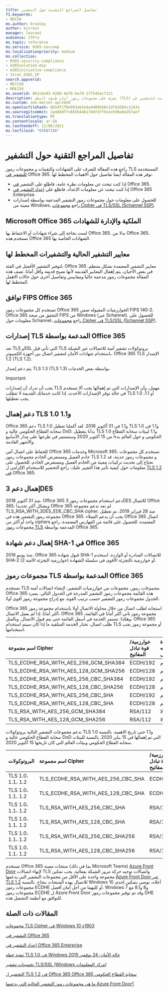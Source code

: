 ```yaml
---
title: تفاصيل المراجع التقنية حول التشفير
f1.keywords:
- NOCSH
ms.author: krowley
author: kccross
manager: laurawi
audience: ITPro
ms.topic: reference
ms.service: O365-seccomp
ms.localizationpriority: medium
ms.collection:
- M365-security-compliance
- m365solution-mip
- m365initiative-compliance
- Strat_O365_IP
search.appverid:
- MET150
- MOE150
ms.assetid: 862cbe93-4268-4ef9-ba79-277545ecf221
description: تعرف على مجموعات رموز أمان طبقة النقل (TLS) والتقنيات والشهادات المختلفة المستخدمة للتشفير في Office 365 Microsoft 365.
ms.custom: seo-marvel-apr2020
ms.openlocfilehash: 6b5df1f9e983ab2e8add09b50c2dfbd30dc1243e
ms.sourcegitcommit: 2a4dddf7c655b44b17d4fd7f5e1e5d8a6e2b7aef
ms.translationtype: MT
ms.contentlocale: ar-SA
ms.lasthandoff: 12/06/2021
ms.locfileid: "63567156"
---
```

# <a name="technical-reference-details-about-encryption"></a>تفاصيل المراجع التقنية حول التشفير

راجع هذه المقالة للتعرف على الشهادات والتقنيات و مجموعات رموز TLS المستخدمة [للتشفير في](encryption.md) Office 365. توفر هذه المقالة أيضا تفاصيل حول الاهمات المخطط لها.
  
- إذا كنت تبحث عن معلومات نظرة عامة، فاطلع على التشفير [في](encryption.md) Office 365.
- إذا كنت تبحث عن معلومات الإعداد، فاطلع على [إعداد التشفير في](set-up-encryption.md) Office 365 Enterprise.
- للحصول على معلومات حول مجموعات رموز التشفير المدعمة بواسطة إصدارات معينة من Windows، راجع [مجموعات Cipher في TLS/SSL (Schannel SSP)](/windows/desktop/SecAuthN/cipher-suites-in-schannel).

## <a name="microsoft-office-365-certificate-ownership-and-management"></a>Microsoft Office 365 الملكية والإدارة للشهادات

لست بحاجة إلى شراء شهادات أو الاحتفاظ بها Office 365. بدلا من Office 365، تستخدم هذه Office 365 الشهادات الخاصة بها.
  
## <a name="current-encryption-standards-and-planned-deprecations"></a>معايير التشفير الحالية والتشفيرات المخطط لها

لتوفير التشفير الأفضل في الفئة، Office 365 معايير التشفير المعتمدة بشكل منتظم. في بعض الأحيان، يتم إهمال المعايير القديمة لأنها تصبح قديمة وأقل أمانا. تصف هذه المقالة مجموعات رموز مدعمة حاليا ومقاييس وتفاصيل أخرى حول حالات الاهمل المخطط لها.

## <a name="fips-compliance-for-office-365"></a>توافق FIPS Office 365

تستخدم كل مجموعات رموز Office 365 الخوارزميات المقبولة ضمن FIPS 140-2. Office 365 التحقق من صحة FIPS من Windows (عبر Schannel). للحصول على معلومات حول Schannel، راجع [مجموعات Cipher في TLS/SSL (Schannel SSP)](/windows/desktop/SecAuthN/cipher-suites-in-schannel).
  
## <a name="versions-of-tls-supported-by-office-365"></a>إصدارات TLS المدعمة بواسطة Office 365

تعد TLS وSSL التي تأتي قبل TLS بروتوكولات تشفير آمنة للاتصالات عبر الشبكة باستخدام شهادات الأمان لتشفير اتصال بين أجهزة الكمبيوتر. Office 365 TLS الإصدار 1.2 (TLS 1.2).

يتم دعم إصدار TLS 1.3 (TLS 1.3) بواسطة بعض الخدمات.

> [!IMPORTANT]
> يجب أن تدرك أن إصدارات TLS مهمل، وأن الإصدارات التي تم إهمالها يجب ألا تستخدم  في حالة توفر الإصدارات الأحدث. إذا كانت خدماتك القديمة لا تتطلب TLS 1.0 أو 1.1، يجب تعطيلها.
  
## <a name="support-for-tls-10-and-11-deprecation"></a>دعم إهمال TLS 1.0 و1.1

Office 365 دعم TLS 1.0 و1.1 في 31 أكتوبر 2018. لقد أكملنا تعطيل TLS 1.0 و1.1 في سحابة القطاع الحكومي عالية و DoD. بدأنا بتعطيل TLS 1.0 و1.1 لبيئات سحابة القطاع الحكومي و حول العالم بدءا من 15 أكتوبر 2020 وسنستمر في طرحها على مدار الأسابيع والأشهر القادمة.

للحفاظ على اتصال آمن Office 365 وخدمات Microsoft 365، تستخدم كل مجموعات خادم العميل ومستعرض الخادم مجموعات رموز TLS 1.2 و مجموعات رموز حديثة. قد تحتاج إلى تحديث تركيبات معينة من الخادم العميل ومستعرض الخادم. للحصول على معلومات حول كيفية تأثير هذا التغيير عليك، راجع التحضير للاستخدام الإلزامي ل [TLS 1.2 في](https://support.microsoft.com/help/4057306/preparing-for-tls-1-2-in-office-365) Office 365.
  
## <a name="deprecating-support-for-3des"></a>إهمال دعم 3DES

منذ 31 أكتوبر 2018، Office 365 دعم استخدام مجموعات رموز 3DES للاتصال Office 365. وبشكل أكثر تحديدا Office 365 لم تعد تدعم مجموعة TLS_RSA_WITH_3DES_EDE_CBC_SHA cipher. منذ 28 فبراير 2019، تم تعطيل مجموعة رموز التشفير هذه في Office 365. يجب أن يدعم العملاء Office 365 اتصال واحد أو أكثر من ciphers المعتمدة. للحصول على قائمة من الفهارس المعتمدة، راجع مجموعات [رموز TLS](#tls-cipher-suites-supported-by-office-365) المدعمة بواسطة Office 365.
  
## <a name="deprecating-sha-1-certificate-support-in-office-365"></a>إهمال دعم شهادة SHA-1 في Office 365

منذ يونيو 2016، Office 365 قبول شهادة SHA-1 للاتصالات الصادرة أو الواردة. استخدم SHA-2 (خوارزمية التجزئة الآمنة 2) أو خوارزمية تالتجزئة الأقوى في سلسلة الشهادة.
  
## <a name="tls-cipher-suites-supported-by-office-365"></a>مجموعات رموز TLS المدعمة بواسطة Office 365

تستخدم TLS *مجموعات رموز*، مجموعات من خوارزميات التشفير، لإنشاء اتصالات آمنة. Office 365 هذه القائمة مجموعات رموز التشفير المدرجة في الجدول التالي. يسرد الجدول مجموعات رموز التشفير حسب ترتيب القوة، مع إدراج مجموعة رموز أقوى أولا.

Office 365 استجابة لطلب اتصال من خلال محاولة الاتصال أولا باستخدام مجموعة رموز أكثر أمانا. إذا لم يعمل الاتصال، Office 365 مجموعة رموز ثاني أكثر أمانا في القائمة، وهكذا. تستمر الخدمة في أسفل القائمة حتى يتم قبول الاتصال. وبالمثل، Office 365 طلب اتصال، تختار الخدمة المتلقية ما إذا كان سيتم استخدام TLS أو مجموعة رموز يجب استخدامها.

| اسم مجموعة Cipher | خوارزمية/قوة تبادل المفاتيح | إعادة توجيه العمل | Cipher/strength | خوارزمية/قوة المصادقة |
|:-----|:-----|:-----|:-----|:-----|
| TLS_ECDHE_RSA_WITH_AES_256_GCM_SHA384  <br/> | ECDH/192  <br/> | نعم  <br/> | AES/256  <br/> | RSA/112  <br/> |
| TLS_ECDHE_RSA_WITH_AES_128_GCM_SHA256  <br/> | ECDH/128  <br/> | نعم  <br/> | AES/128  <br/> | RSA/112  <br/> |
| TLS_ECDHE_RSA_WITH_AES_256_CBC_SHA384  <br/> | ECDH/192  <br/> | نعم  <br/> | AES/256  <br/> | RSA/112  <br/> |
| TLS_ECDHE_RSA_WITH_AES_128_CBC_SHA256  <br/> | ECDH/128  <br/> | نعم  <br/> | AES/128  <br/> | RSA/112  <br/> |
| TLS_ECDHE_RSA_WITH_AES_256_CBC_SHA     <br/> | ECDH/192  <br/> | نعم  <br/> | AES/256  <br/> | RSA/112  <br/> |
| TLS_ECDHE_RSA_WITH_AES_128_CBC_SHA     <br/> | ECDH/128  <br/> | نعم  <br/> | AES/128  <br/> | RSA/112  <br/> |
| TLS_RSA_WITH_AES_256_GCM_SHA384        <br/> | RSA/112   <br/> | لا   <br/> | AES/256  <br/> | RSA/112  <br/> |
| TLS_RSA_WITH_AES_128_GCM_SHA256        <br/> | RSA/112   <br/> | لا   <br/> | AES/256  <br/> | RSA/112  <br/> |

تدعم مجموعات التشفير التالية بروتوكولات TLS 1.0 و1.1 حتى تاريخ الاهمية. بالنسبة سحابة القطاع الحكومي عالية و DoD التي تم إهمالها في 15 يناير 2020. بالنسبة للبيئات سحابة القطاع الحكومي وبيئات العالم التي كان تاريخها 15 أكتوبر 2020.

| البروتوكولات | اسم مجموعة Cipher | خوارزمية/قوة تبادل المفاتيح | إعادة توجيه العمل | Cipher/strength | خوارزمية/قوة المصادقة | 
|:-----|:-----|:-----|:-----|:-----|:-----|
| TLS 1.0، 1.1، 1.2  <br/> | TLS_ECDHE_RSA_WITH_AES_256_CBC_SHA  <br/> | ECDH/192  <br/> | نعم  <br/> | AES/256  <br/> | RSA/112  <br/> |
| TLS 1.0، 1.1، 1.2  <br/> | TLS_ECDHE_RSA_WITH_AES_128_CBC_SHA  <br/> | ECDH/128  <br/> | نعم  <br/> | AES/128  <br/> | RSA/112  <br/> |
| TLS 1.0، 1.1، 1.2  <br/> | TLS_RSA_WITH_AES_256_CBC_SHA        <br/> | RSA/112   <br/> | لا   <br/> | AES/256  <br/> | RSA/112  <br/> |
| TLS 1.0، 1.1، 1.2  <br/> | TLS_RSA_WITH_AES_128_CBC_SHA        <br/> | RSA/112   <br/> | لا   <br/> | AES/128  <br/> | RSA/112  <br/> |
| TLS 1.0، 1.1، 1.2  <br/> | TLS_RSA_WITH_AES_256_CBC_SHA256     <br/> | RSA/112   <br/> | لا   <br/> | AES/256  <br/> | RSA/112  <br/> |
| TLS 1.0، 1.1، 1.2  <br/> | TLS_RSA_WITH_AES_128_CBC_SHA256     <br/> | RSA/112   <br/> | لا   <br/> | AES/256  <br/> | RSA/112  <br/> |

تستخدم Office 365 منتجات معينة (بما في ذلك Microsoft Teams) [Azure Front Door](/azure/frontdoor/front-door-overview) لإنهاء اتصالات TLS واتصالات توجيه حركة مرور الشبكة بفعالية. يجب تمكين مجموعة واحدة على الأقل من مجموعات التشفير التي يدعمها [Azure Front Door عبر TLS 1.2](/azure/frontdoor/front-door-faq#what-are-the-current-cipher-suites-supported-by-azure-front-door-) للاتصال بهذه المنتجات بنجاح. بالنسبة Windows 10 أعلاه، نوصي بتمكين إحدى مجموعات رموز ECDHE أو كليهما من أجل أمان أفضل. Windows 7 و8 و8.1 مع مجموعات رموز ECDHE ل Azure Front Door وقد تم توفير مجموعات رموز DHE للتوافق مع أنظمة التشغيل هذه.

## <a name="related-articles"></a>المقالات ذات الصلة

[مجموعات TLS Cipher في Windows 10 v1903](/windows/win32/secauthn/tls-cipher-suites-in-windows-10-v1903)

[التشفير في Office 365](encryption.md)
  
[إعداد التشفير في Office 365 Enterprise](set-up-encryption.md)
  
[تنفيذ خطة TLS 1.0 في Windows حالة الأمان: 24 نوفمبر 2015](https://support.microsoft.com/kb/3117336)
  
[تحسينات تشفير TLS/SSL (Windows مركز المعلومات)](/previous-versions/windows/it-pro/windows-vista/cc766285(v=ws.10))
  
[التحضير ل TLS 1.2 في Office 365 Office 365 سحابة القطاع الحكومي](/office365/troubleshoot/security/prepare-tls-1.2-in-office-365)

[ما هي مجموعات رموز التشفير الحالية التي يدعمها Azure Front Door؟](/azure/frontdoor/front-door-faq#what-are-the-current-cipher-suites-supported-by-azure-front-door-)
